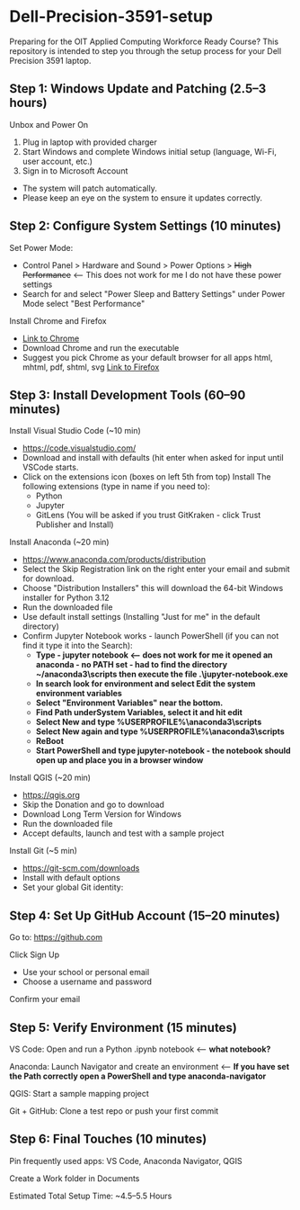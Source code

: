# Dell-Precision-3591-setup
Preparing for the OIT Applied Computing Workforce Ready Course? This repository is intended to step you through the setup process for your Dell Precision 3591 laptop.

## Step 1: Windows Update and Patching (2.5–3 hours)

Unbox and Power On
1. Plug in laptop with provided charger 
3. Start Windows and complete Windows initial setup (language, Wi-Fi, user account, etc.)
3. Sign in to Microsoft Account
* The system will patch automatically. 
* Please keep an eye on the system to ensure it updates correctly.

## Step 2: Configure System Settings (10 minutes)

Set Power Mode:
* Control Panel > Hardware and Sound > Power Options > <del>High Performance</del> <-- This does not work for me I do not have these power settings
* Search for and select "Power Sleep and Battery Settings" under Power Mode select "Best Performance"

Install Chrome and Firefox
* [Link to Chrome](https://www.google.com/chrome/)
* Download Chrome and run the executable
* Suggest you pick Chrome as your default browser for all apps html, mhtml, pdf, shtml, svg
[Link to Firefox](https://www.mozilla.org/en-US/firefox/new/?xv=refresh-new&v=b)

## Step 3: Install Development Tools (60–90 minutes)

Install Visual Studio Code (~10 min)
* https://code.visualstudio.com/ 
* Download and install with defaults (hit enter when asked for input until VSCode starts.
* Click on the extensions icon (boxes on left 5th from top) Install The following extensions (type in name if you need to):
    * Python
    * Jupyter
    * GitLens (You will be asked if you trust GitKraken - click Trust Publisher and Install)

Install Anaconda (~20 min)
* https://www.anaconda.com/products/distribution 
* Select the Skip Registration link	on the right enter your email and submit for download.	
* Choose "Distribution Installers" this will download the 64-bit Windows installer for Python 3.12
* Run the downloaded file
* Use default install settings (Installing "Just for me" in the default directory)
* Confirm Jupyter Notebook works - launch PowerShell (if you can not find it type it into the Search):
    * **Type - jupyter notebook  <-- does not work for me it opened an anaconda - no PATH set - had to find the directory ~/anaconda3\scripts then execute the file .\jupyter-notebook.exe**
    * **In search look for environment and select Edit the system environment variables**
    * **Select "Environment Variables" near the bottom.**
    * **Find Path underSystem Variables, select it and hit edit**
    * **Select New and type %USERPROFILE%\anaconda3\scripts**
    * **Select New again and type %USERPROFILE%\anaconda3\scripts**
    * **ReBoot**
    * **Start PowerShell and type jupyter-notebook - the notebook should open up and place you in a browser window**
 
Install QGIS (~20 min)
* https://qgis.org
* Skip the Donation and go to download
* Download Long Term Version for Windows
* Run the downloaded file
* Accept defaults, launch and test with a sample project

Install Git (~5 min)
* https://git-scm.com/downloads 
* Install with default options
* Set your global Git identity:

## Step 4: Set Up GitHub Account (15–20 minutes)

Go to: https://github.com

Click Sign Up
* Use your school or personal email
* Choose a username and password

Confirm your email

## Step 5: Verify Environment (15 minutes)

VS Code: Open and run a Python .ipynb notebook <-- **what notebook?**

Anaconda: Launch Navigator and create an environment <-- **If you have set the Path correctly open a PowerShell and type anaconda-navigator**

QGIS: Start a sample mapping project

Git + GitHub: Clone a test repo or push your first commit

## Step 6: Final Touches (10 minutes)

Pin frequently used apps: VS Code, Anaconda Navigator, QGIS

Create a Work folder in Documents


Estimated Total Setup Time: ~4.5–5.5 Hours
